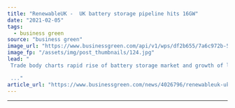 ```yaml
---
title: "RenewableUK -  UK battery storage pipeline hits 16GW"
date: "2021-02-05"
tags: 
  - business green
source: "business green"
image_url: "https://www.businessgreen.com/api/v1/wps/df2b655/7a6c972b-56d1-4deb-97d5-e0b46278a099/7/edf-49144402163-185x114.jpg"
image_fp: "/assets/img/post_thumbnails/124.jpg"
lead: "
 Trade body charts rapid rise of battery storage market and growth of less-established storage technologies in update to Energy Storage Project Intelligence Report  

 ..."
article_url: "https://www.businessgreen.com/news/4026796/renewableuk-uk-battery-storage-pipeline-hits-16gw"
---
```


---
